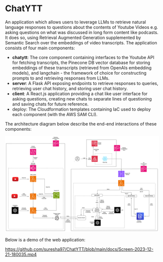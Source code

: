 # ChatYTT

An application which allows users to leverage LLMs to retrieve natural language responses to questions about the contents of
Youtube Videos e.g. asking questions on what was discussed in long form content like podcasts. It does so, using
Retrieval Augmented Generation supplemented by Semantic Search over the embeddings of video transcripts. The application
consists of four main components:
- **chatytt**: The core component containing interfaces to the Youtube API for fetching transcripts, the Pinecone DB vector database for
storing embeddings of these transcripts (retrieved from OpenAIs embedding models), and langchain - the framework of choice for constructing
prompts to and retrieving responses from LLMs.
- **server**: A Flask API exposing endpoints to retrieve responses to queries, retrieving user chat history, and storing
user chat history.
- **client**: A React.js application providing a chat like user interface for asking questions, creating new chats to
separate lines of questioning and saving chats for future reference.
- deploy: The Cloudformation templates containing IaC used to deploy each component (with the AWS SAM CLI).

The architecture diagram below describe the end-end interactions of these components:

![Test Image !](docs/architecture.drawio.png)

Below is a demo of the web application:

https://github.com/suresha97/ChatYTT/blob/main/docs/Screen-2023-12-21-180035.mp4
